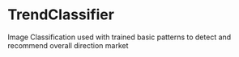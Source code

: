 # TrendClassifier
Image Classification used with trained basic patterns to detect and recommend overall direction market
